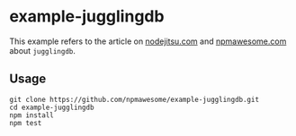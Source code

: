 # example-jugglingdb

This example refers to the article on [nodejitsu.com](...) and [npmawesome.com](...) about `jugglingdb`.

## Usage

    git clone https://github.com/npmawesome/example-jugglingdb.git
    cd example-jugglingdb
    npm install
    npm test

